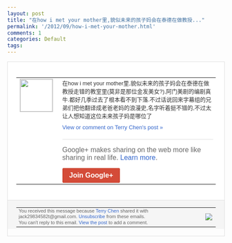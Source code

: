 ```yaml
---
layout: post
title: "在how i met your mother里,貌似未来的孩子妈会在泰德在做教授..."
permalink: '/2012/09/how-i-met-your-mother.html'
comments: 1
categories: Default
tags: 
---
```

<div style="border:solid 1px #dfdfdf;color:#686868;font:13px Arial"><div style="background-color:#fff;padding:20px;"><table cellpadding="0" cellspacing="0"><tr><td style="padding-right:15px;vertical-align:top"><a href="https://plus.google.com/_/notifications/emlink?emrecipient=110200756825219614165&amp;emid=CLCqtbLpwbICFahPcAodn2QAAA&amp;path=%2F108643996575278738906&amp;dt=1348063906854&amp;uob=8"><img height="75" src="https://lh3.googleusercontent.com/-KKRGTyJ5Bl0/AAAAAAAAAAI/AAAAAAAAEEY/jllxqER5dCk/s75-c-k-a/photo.jpg" style="border:solid 1px #cccccc;" width="75"/></a></td><td style="width:578px;color:#333;font:13px Arial;vertical-align:top"><div style="padding-bottom:10px">在how i met your mother里,貌似未来的孩子妈会在泰德<wbr/>在做教授走错的教室里(莫非是那位金发美女<wbr/>?),阿门美剧的编剧真牛.都好几季过去了<wbr/>根本看不到下落.不过话说回来字幕组的兄弟<wbr/>们把他翻译成老爸老妈的浪漫史,名字听着挺<wbr/>不错的,不过太让人想知道这位未来孩子妈是<wbr/>哪位了</div><a href="https://plus.google.com/_/notifications/emlink?emrecipient=110200756825219614165&amp;emid=CLCqtbLpwbICFahPcAodn2QAAA&amp;path=%2F108643996575278738906%2Fposts%2FPN5uykM6R5V%3Fgpinv%3DAMIXal9rrWDuFGIHOjHl2E7PxArbq-zL66-wHf-bXQwoFusAHLNcIEt1l761nx9WplN_NonsN8D6nw_lx4zRHOlahOcR4QNMBdbc5iDEvF01BkDE6loKAGs&amp;dt=1348063906854&amp;uob=8" style="color:#3366CC;text-decoration:none">View or comment on Terry Chen's post »</a><div style="margin-top:20px;border-top:solid 1px #dfdfdf"><div style="padding:15px 0;color:#686868;font:16px Arial">Google+ makes sharing on the web more like sharing in real life. <a href="http://www.google.com/+/learnmore/" style="color:#3366CC;text-decoration:none">Learn more</a>.</div><a href="https://plus.google.com/_/notifications/emlink?emrecipient=110200756825219614165&amp;emid=CLCqtbLpwbICFahPcAodn2QAAA&amp;path=%2F%3Fgpinv%3DAMIXal9rrWDuFGIHOjHl2E7PxArbq-zL66-wHf-bXQwoFusAHLNcIEt1l761nx9WplN_NonsN8D6nw_lx4zRHOlahOcR4QNMBdbc5iDEvF01BkDE6loKAGs&amp;dt=1348063906854&amp;uob=8" style="display:inline-block;padding:7px 15px;background-color:#d44b38; color:#fff;font-size:16px; font-weight:bold;border-radius:2px;-webkit-border-radius:2px; -moz-border-radius:2px;border:solid 1px #c43b28; white-space:nowrap;text-decoration:none">Join Google+</a></div></td></tr></table></div><div style="border-top:solid 1px #dfdfdf;padding:0 20px; background-color:#f5f5f5"><table cellpadding="0" cellspacing="0" style="height:50px"><tbody><tr><td style="vertical-align:middle;width:100%; color:#636363;font:11px Arial; line-height:120%">You received this message because <a href="https://plus.google.com/_/notifications/emlink?emrecipient=110200756825219614165&amp;emid=CLCqtbLpwbICFahPcAodn2QAAA&amp;path=%2F108643996575278738906%3Fgpinv%3DAMIXal9rrWDuFGIHOjHl2E7PxArbq-zL66-wHf-bXQwoFusAHLNcIEt1l761nx9WplN_NonsN8D6nw_lx4zRHOlahOcR4QNMBdbc5iDEvF01BkDE6loKAGs&amp;dt=1348063906854&amp;uob=8" style="color:#3366CC;text-decoration:none">Terry Chen</a> shared it with jack29834582t@gmail.com. <a href="https://plus.google.com/_/notifications/emlink?emrecipient=110200756825219614165&amp;emid=CLCqtbLpwbICFahPcAodn2QAAA&amp;path=%2F_%2Fnonplus%2Femailsettings%3Fgpinv%3DAMIXal9rrWDuFGIHOjHl2E7PxArbq-zL66-wHf-bXQwoFusAHLNcIEt1l761nx9WplN_NonsN8D6nw_lx4zRHOlahOcR4QNMBdbc5iDEvF01BkDE6loKAGs%26est%3DADH5u8VWr6gc2KwaZ7a2fOEu3CRAx2ruzS1XKtlleCYDUbkDUJpqEx9MIr8GvV6w7uQYEytrvr3ugbcCgnMc3MqG1UHpRwLuZntXIYfN5lUYOEd5BWASTQGJ9FWeEenHXSm3GeFi6EIcar7cS9NMzI-No6wo9_UTog&amp;dt=1348063906854&amp;uob=8" style="color:#3366CC;text-decoration:none">Unsubscribe</a> from these emails.<br/>You can't reply to this email. <a href="https://plus.google.com/_/notifications/emlink?emrecipient=110200756825219614165&amp;emid=CLCqtbLpwbICFahPcAodn2QAAA&amp;path=%2F108643996575278738906%2Fposts%2FPN5uykM6R5V%3Fgpinv%3DAMIXal9rrWDuFGIHOjHl2E7PxArbq-zL66-wHf-bXQwoFusAHLNcIEt1l761nx9WplN_NonsN8D6nw_lx4zRHOlahOcR4QNMBdbc5iDEvF01BkDE6loKAGs&amp;dt=1348063906854&amp;uob=8" style="color:#3366CC;text-decoration:none">View the post</a> to add a comment.<br/></td><td><img src="https://ssl.gstatic.com/s2/oz/images/notifications/logo/google-plus-6617a72bb36cc548861652780c9e6ff1.png"/></td></tr></tbody></table></div></div>